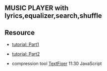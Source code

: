 ## MUSIC PLAYER with lyrics,equalizer,search,shuffle

## Resource
 - [tutorial: Part1](https://www.youtube.com/watch?v=Jnca3CroYbE)
- [tutorial: Part2](https://www.youtube.com/watch?v=v_n9xVXgw_I&list=PL7sjyrcbibuqWBkwfC86Em7kJi1XLWYYY&t=0s)

 - compression tool [TextFixer](https://www.textfixer.com/html/compress-html-compression.php)
 11:30  JavaScript